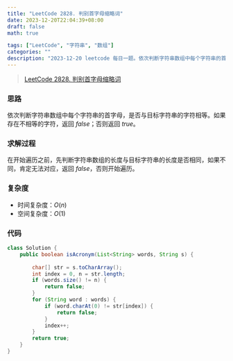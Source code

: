 ```yaml
---
title: "LeetCode 2828. 判别首字母缩略词"
date: 2023-12-20T22:04:39+08:00
draft: false
math: true

tags: ["LeetCode", "字符串", "数组"]
categories: ""
description: "2023-12-20 leetcode 每日一题。依次判断字符串数组中每个字符串的首字母，是否与目标字符串的字符相等。"
---
```


> [LeetCode 2828. 判别首字母缩略词](https://leetcode.cn/problems/check-if-a-string-is-an-acronym-of-words/)

### 思路

依次判断字符串数组中每个字符串的首字母，是否与目标字符串的字符相等。如果存在不相等的字符，返回 $false$；否则返回 $true$。

### 求解过程

在开始遍历之前，先判断字符串数组的长度与目标字符串的长度是否相同，如果不同，肯定无法对应，返回 $false$，否则开始遍历。

### 复杂度

- 时间复杂度：$O(n)$
- 空间复杂度：$O(1)$

### 代码

```java
class Solution {
    public boolean isAcronym(List<String> words, String s) {
        
        char[] str = s.toCharArray();
        int index = 0, n = str.length;
        if (words.size() != n) {
            return false;
        }
        for (String word : words) {
            if (word.charAt(0) != str[index]) {
                return false;
            }
            index++;
        }
        return true;
    }
}
```
